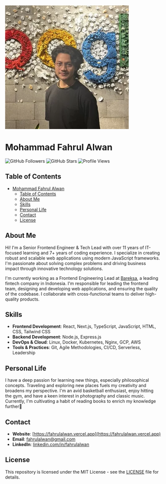 ![Profile Image](./public/profile.webp)

# Mohammad Fahrul Alwan

![GitHub Followers](https://img.shields.io/github/followers/fahrulalwan?style=social)
![GitHub Stars](https://img.shields.io/github/stars/fahrulalwan?style=social)
![Profile Views](https://komarev.com/ghpvc/?username=fahrulalwan&color=blue)

## Table of Contents

- [Mohammad Fahrul Alwan](#mohammad-fahrul-alwan)
  - [Table of Contents](#table-of-contents)
  - [About Me](#about-me)
  - [Skills](#skills)
  - [Personal Life](#personal-life)
  - [Contact](#contact)
  - [License](#license)

## About Me

Hi! I'm a Senior Frontend Engineer & Tech Lead with over 11 years of IT-focused learning and 7+ years of coding experience. I specialize in creating robust and scalable web applications using modern JavaScript frameworks. I'm passionate about solving complex problems and driving business impact through innovative technology solutions.

I'm currently working as a Frontend Engineering Lead at [Bareksa](https://bareksa.com), a leading fintech company in Indonesia. I'm responsible for leading the frontend team, designing and developing web applications, and ensuring the quality of the codebase. I collaborate with cross-functional teams to deliver high-quality products.

## Skills

- **Frontend Development**: React, Next.js, TypeScript, JavaScript, HTML, CSS, Tailwind CSS
- **Backend Development**: Node.js, Express.js
- **DevOps & Cloud**: Linux, Docker, Kubernetes, Nginx, GCP, AWS
- **Tools & Practices**: Git, Agile Methodologies, CI/CD, Serverless, Leadership

## Personal Life

I have a deep passion for learning new things, especially philosophical concepts. Traveling and exploring new places fuels my creativity and broadens my perspective. I'm an avid basketball enthusiast, enjoy hitting the gym, and have a keen interest in photography and classic music. Currently, I'm cultivating a habit of reading books to enrich my knowledge further😬

## Contact

- **Website**: [https://fahrulalwan.vercel.app](https://fahrulalwan.vercel.app)
- **Email**: [fahrulalwan@gmail.com](mailto:fahrulalwan@gmail.com)
- **LinkedIn**: [linkedin.com/in/fahrulalwan](https://linkedin.com/in/fahrulalwan)

## License

This repository is licensed under the MIT License - see the [LICENSE](LICENSE) file for details.
